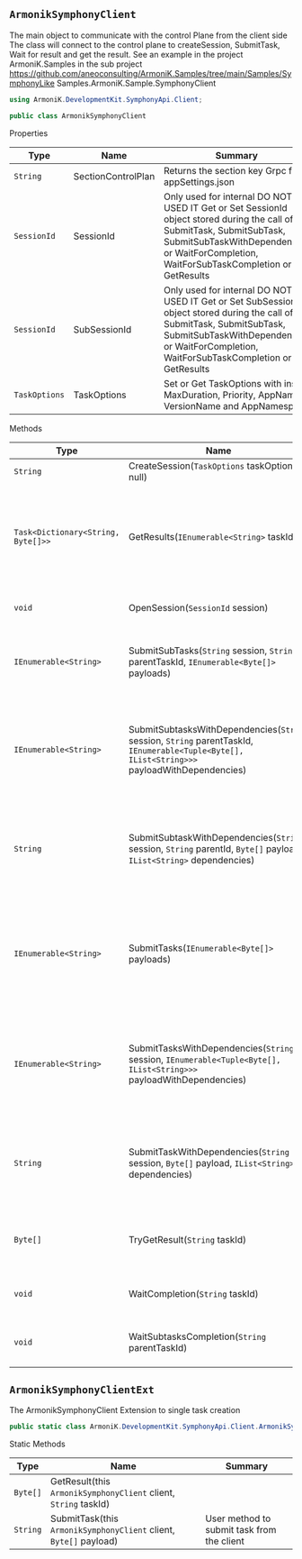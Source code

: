 ## `ArmonikSymphonyClient`

The main object to communicate with the control Plane from the client side  The class will connect to the control plane to createSession, SubmitTask,  Wait for result and get the result.  See an example in the project ArmoniK.Samples in the sub project  https://github.com/aneoconsulting/ArmoniK.Samples/tree/main/Samples/SymphonyLike  Samples.ArmoniK.Sample.SymphonyClient
```csharp
using ArmoniK.DevelopmentKit.SymphonyApi.Client;

public class ArmonikSymphonyClient

```

Properties

| Type | Name | Summary |
| --- | --- | --- |
| `String` | SectionControlPlan | Returns the section key Grpc from appSettings.json |
| `SessionId` | SessionId | Only used for internal DO NOT USED IT  Get or Set SessionId object stored during the call of SubmitTask, SubmitSubTask,  SubmitSubTaskWithDependencies or WaitForCompletion, WaitForSubTaskCompletion or GetResults |
| `SessionId` | SubSessionId | Only used for internal DO NOT USED IT  Get or Set SubSessionId object stored during the call of SubmitTask, SubmitSubTask,  SubmitSubTaskWithDependencies or WaitForCompletion, WaitForSubTaskCompletion or GetResults |
| `TaskOptions` | TaskOptions | Set or Get TaskOptions with inside MaxDuration, Priority, AppName, VersionName and AppNamespace |


Methods

| Type | Name | Summary |
| --- | --- | --- |
| `String` | CreateSession(`TaskOptions` taskOptions = null) | Create the session to submit task |
| `Task<Dictionary<String, Byte[]>>` | GetResults(`IEnumerable<String>` taskIds) | Method to GetResults when the result is returned by a task  The method WaitForCompletion should called before these method |
| `void` | OpenSession(`SessionId` session) | Set connection to an already opened Session |
| `IEnumerable<String>` | SubmitSubTasks(`String` session, `String` parentTaskId, `IEnumerable<Byte[]>` payloads) | The method to submit sub task inside a parent task  Use this method only on server side developpement |
| `IEnumerable<String>` | SubmitSubtasksWithDependencies(`String` session, `String` parentTaskId, `IEnumerable<Tuple<Byte[], IList<String>>>` payloadWithDependencies) | The method to submit several tasks with dependencies tasks. This task will wait for  to start until all dependencies are completed successfully |
| `String` | SubmitSubtaskWithDependencies(`String` session, `String` parentId, `Byte[]` payload, `IList<String>` dependencies) | The method to submit One Subtask with dependencies tasks. This task will wait for  to start until all dependencies are completed successfully |
| `IEnumerable<String>` | SubmitTasks(`IEnumerable<Byte[]>` payloads) | User method to submit task from the client  Need a client Service. In case of ServiceContainer  controlPlaneService can be null until the OpenSession is called |
| `IEnumerable<String>` | SubmitTasksWithDependencies(`String` session, `IEnumerable<Tuple<Byte[], IList<String>>>` payloadWithDependencies) | The method to submit several tasks with dependencies tasks. This task will wait for  to start until all dependencies are completed successfully |
| `String` | SubmitTaskWithDependencies(`String` session, `Byte[]` payload, `IList<String>` dependencies) | The method to submit One task with dependencies tasks. This task will wait for  to start until all dependencies are completed successfully |
| `Byte[]` | TryGetResult(`String` taskId) | Try to find the result of One task. If there no result, the function return byte[0] |
| `void` | WaitCompletion(`String` taskId) | User method to wait for only the parent task from the client |
| `void` | WaitSubtasksCompletion(`String` parentTaskId) | Wait for the taskIds and all its dependencies taskIds |


## `ArmonikSymphonyClientExt`

The ArmonikSymphonyClient Extension to single task creation
```csharp
public static class ArmoniK.DevelopmentKit.SymphonyApi.Client.ArmonikSymphonyClientExt

```

Static Methods

| Type | Name | Summary |
| --- | --- | --- |
| `Byte[]` | GetResult(this `ArmonikSymphonyClient` client, `String` taskId) |  |
| `String` | SubmitTask(this `ArmonikSymphonyClient` client, `Byte[]` payload) | User method to submit task from the client |


